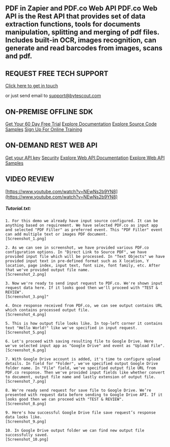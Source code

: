 ## PDF in Zapier and PDF.co Web API PDF.co Web API is the Rest API that provides set of data extraction functions, tools for documents manipulation, splitting and merging of pdf files. Includes built-in OCR, images recognition, can generate and read barcodes from images, scans and pdf.

## REQUEST FREE TECH SUPPORT

[Click here to get in touch](https://bytescout.zendesk.com/hc/en-us/requests/new?subject=PDF.co%20Web%20API%20Question)

or just send email to [support@bytescout.com](mailto:support@bytescout.com?subject=PDF.co%20Web%20API%20Question) 

## ON-PREMISE OFFLINE SDK 

[Get Your 60 Day Free Trial](https://bytescout.com/download/web-installer?utm_source=github-readme)
[Explore Documentation](https://bytescout.com/documentation/index.html?utm_source=github-readme)
[Explore Source Code Samples](https://github.com/bytescout/ByteScout-SDK-SourceCode/)
[Sign Up For Online Training](https://academy.bytescout.com/)


## ON-DEMAND REST WEB API

[Get your API key](https://app.pdf.co/signup?utm_source=github-readme)
[Security](https://pdf.co/security)
[Explore Web API Documentation](https://apidocs.pdf.co?utm_source=github-readme)
[Explore Web API Samples](https://github.com/bytescout/ByteScout-SDK-SourceCode/tree/master/PDF.co%20Web%20API)

## VIDEO REVIEW

[https://www.youtube.com/watch?v=NEwNs2b9YN8](https://www.youtube.com/watch?v=NEwNs2b9YN8)




<!-- code block begin -->

##### **Tutorial.txt:**
    
```
1. For this demo we already have input source configured. It can be anything based on requirement. We have selected PDF.co as input app and selected "PDF Filler" as preferred event. This "PDF Filler" event can add multiple text or images PDF document.
[Screenshot_1.png]

2. As we can see in screenshot, we have provided various PDF.co configuration options. In "Direct Link to Source PDF", we have provided input file which will be processed. In "Text Objects" we have provided input text in pre-defined format such as X location, Y location, page index, input text, font size, font family, etc. After that we've provided output file name.
[Screenshot_2.png]

3. Now we're ready to send input request to PDF.co. We're shown input request data here. If it looks good then we'll proceed with "TEST & REVIEW".
[Screenshot_3.png]"

4. Once response received from PDF.co, we can see output contains URL which contains processed output file. 
[Screenshot_4.png]

5. This is how output file looks like. In top-left corner it contains text "Hello World!" like we've specified in input request. 
[Screenshot_5.png]

6. Let's proceed with saving resulting file to Google Drive. Here we've selected input app as "Google Drive" and event as "Upload File".
[Screenshot_6.png]

7. With Google Drive account is added, it's time to configure upload details. In field for "Folder", we've specified output Google Drive folder name. In "File" field, we've specified output file URL from PDF.co response. Then we've provided input fields like whether convert to document, output file name and lastly extension of output file.
[Screenshot_7.png]

8. We're ready send request for save file to Google Drive. We’re presented with request data before sending to Google Drive API. If it looks good then we can proceed with "TEST & REVIEW".
[Screenshot_8.png]

9. Here's how successful Google Drive file save request’s response data looks like. 
[Screenshot_9.png]

10. In Google Drive output folder we can find new output file successfully saved.
[Screenshot_10.png]
```

<!-- code block end -->
